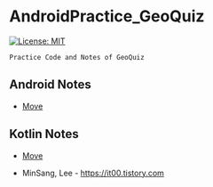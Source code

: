 # AndroidPractice_GeoQuiz
[![License: MIT](https://img.shields.io/badge/License-MIT-yellow.svg)](https://opensource.org/licenses/MIT)
~~~~
Practice Code and Notes of GeoQuiz
~~~~

## Android Notes
- [Move](./notes/android.md)

## Kotlin Notes
- [Move](./notes/kotlin.md)

* MinSang, Lee - https://it00.tistory.com